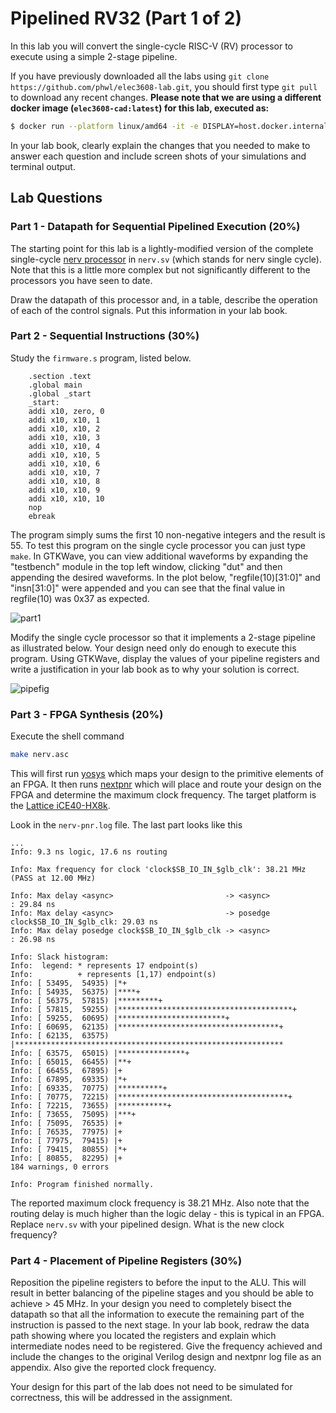 # Pipelined RV32 (Part 1 of 2)

In this lab you will convert the single-cycle RISC-V (RV) processor
to execute using a simple 2-stage pipeline.

If you have previously downloaded all the labs using ```git clone https://github.com/phwl/elec3608-lab.git```, you should first type ```git pull``` to download any recent changes. **Please note that we are using a different docker image (```elec3608-cad:latest```) for this lab, executed as:**
```bash
$ docker run --platform linux/amd64 -it -e DISPLAY=host.docker.internal:0 -v `pwd`:/config phwl/elec3608-cad:latest
```

In your lab book, clearly explain the changes that you needed to make
to answer each question and include screen shots of your simulations
and terminal output.

## Lab Questions
### Part 1 - Datapath for Sequential Pipelined Execution (20%)
The starting point for this lab is a lightly-modified version of the complete single-cycle [nerv processor](https://github.com/YosysHQ/nerv) in ```nerv.sv``` (which stands for nerv single cycle). Note that this is a little more complex but not significantly different to the processors you have seen to date.

Draw the datapath of this processor and, in a table, describe the operation of each of the control signals. Put this information in your lab book.

### Part 2 - Sequential Instructions (30%) 
Study the ```firmware.s``` program, listed below. 

```assembly
    .section .text
    .global main
    .global _start
    _start:
    addi x10, zero, 0
    addi x10, x10, 1
    addi x10, x10, 2
    addi x10, x10, 3
    addi x10, x10, 4
    addi x10, x10, 5
    addi x10, x10, 6
    addi x10, x10, 7
    addi x10, x10, 8
    addi x10, x10, 9
    addi x10, x10, 10
    nop
    ebreak
```
The program simply sums the first 10 non-negative integers and the result is 55. To test this program on the single cycle processor you can just type
```make```. In GTKWave, you can view additional waveforms by expanding
the "testbench" module in the top left window, clicking "dut" and then appending the desired waveforms. In the plot below, "regfile(10)[31:0]" and "insn[31:0]" were appended and you can see that the final value in regfile(10) was 0x37 as expected.

![part1](part1.png "part1")

Modify the single cycle processor so that it implements a 2-stage pipeline as illustrated below. Your design need only do enough to execute this program. Using GTKWave, display the values of your pipeline registers and write a justification in your lab book as to why your solution is correct.

![pipefig](pipefig.png "pipefig")

### Part 3 - FPGA Synthesis (20%)

Execute the shell command
```bash
make nerv.asc
```

This will first run [yosys](https://yosyshq.net/yosys/) which maps
your design to the primitive elements of an FPGA. It then runs
[nextpnr](https://github.com/YosysHQ/nextpnr) which will place and
route your design on the FPGA and determine the maximum clock
frequency. The target platform is the [Lattice
iCE40-HX8k](https://www.latticesemi.com/iCE40).

Look in the ```nerv-pnr.log``` file. The last part looks like this
```
...
Info: 9.3 ns logic, 17.6 ns routing

Info: Max frequency for clock 'clock$SB_IO_IN_$glb_clk': 38.21 MHz (PASS at 12.00 MHz)

Info: Max delay <async>                         -> <async>                        : 29.84 ns
Info: Max delay <async>                         -> posedge clock$SB_IO_IN_$glb_clk: 29.03 ns
Info: Max delay posedge clock$SB_IO_IN_$glb_clk -> <async>                        : 26.98 ns

Info: Slack histogram:
Info:  legend: * represents 17 endpoint(s)
Info:          + represents [1,17) endpoint(s)
Info: [ 53495,  54935) |*+
Info: [ 54935,  56375) |****+
Info: [ 56375,  57815) |*********+
Info: [ 57815,  59255) |***************************************+
Info: [ 59255,  60695) |************************+
Info: [ 60695,  62135) |************************************+
Info: [ 62135,  63575) |************************************************************ 
Info: [ 63575,  65015) |***************+
Info: [ 65015,  66455) |**+
Info: [ 66455,  67895) |+
Info: [ 67895,  69335) |*+
Info: [ 69335,  70775) |**********+
Info: [ 70775,  72215) |**************************************+
Info: [ 72215,  73655) |***********+
Info: [ 73655,  75095) |***+
Info: [ 75095,  76535) |+
Info: [ 76535,  77975) |+
Info: [ 77975,  79415) |+
Info: [ 79415,  80855) |*+
Info: [ 80855,  82295) |+
184 warnings, 0 errors

Info: Program finished normally.
```

The reported maximum clock frequency is 38.21 MHz. Also note that
the routing delay is much higher than the logic delay - this is typical
in an FPGA.
Replace ```nerv.sv``` with your pipelined design. What is the new clock
frequency?

### Part 4 - Placement of Pipeline Registers (30%)
Reposition the pipeline registers to before the input to the ALU. This will result in better balancing of the pipeline stages and you should be able to achieve > 45 MHz. In your design you need to 
completely bisect the datapath so that all the information to execute
the remaining part of the instruction is passed to the next stage. In 
your lab book, redraw the data path showing where you located the
registers and explain which intermediate nodes need to be registered.
Give the frequency achieved and include the changes to the original 
Verilog design and nextpnr log file as an appendix.
Also give the reported clock frequency. 

Your design for this part of the lab does not need to be simulated for correctness, this will be addressed in the assignment.
